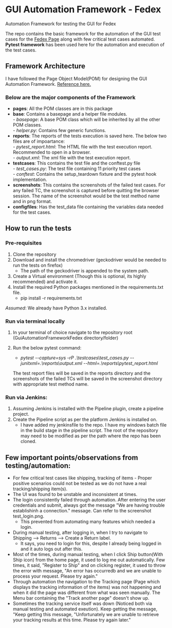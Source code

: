 # GUI Automation Framework - Fedex
Automation Framework for testing the GUI for Fedex

The repo contains the basic framework for the automation of the GUI test cases for the [Fedex Page](https://www.fedex.com/en-gb/home.html) along with few critical test cases automated.
**Pytest framework** has been used here for the automation and execution of the test cases.

## Framework Architecture
I have followed the Page Object Model(POM) for designing the GUI Automation Framework. [Reference here.](https://selenium-python.readthedocs.io/page-objects.html)
### Below are the major components of the Framework
* **pages**: All the POM classes are in this package
* **base**: Contains a basepage and a helper file modules.\
        - *basepage*: A base POM class which will be inherited by all the other POM classes.\
        - *helper.py*: Contains few generic functions.
* **reports**: The reports of the tests execution is saved here. The below two files are of impoartance:\
        - *pytest_report.html*: The HTML file with the test execution report. Recommended to open in a browser.\
        - *output.xml*: The xml file with the test execution report.
* **testcases**: This contains the test file and the conftest.py file\
        - *test_cases.py*: The test file containing 11 priority test cases\
        - *conftest*: Contains the setup_teardown fixture and the pytest hook implementation.
* **screenshots**: This contains the screenshots of the failed test cases. For any failed TC, the screenshot is captured before quitting the browser session. The name of the screenshot would be the test method name and in png format.
* **configfiles**: Has the test_data file containing the variables data needed for the test cases.

## How to run the tests 
### Pre-requisites

1. Clone the repository
2. Download and install the chromedriver (geckodriver would be needed to run the tests on firefox)
    - The path of the geckodriver is appended to the system path.
3. Create a Virtual environment (Though this is optional, its highly recommended) and activate it.
4. Install the required Python packages mentioned in the requirements.txt file.
    - pip install -r requirements.txt
    
*Assumed*: We already have Python 3.x installed.


### Run via terminal locally
1. In your terminal of choice navigate to the repository root (GuiAutomationFrameworkFedex directory/folder)
2. Run the below pytest command:
    - *pytest --capture=sys -rP .\testcases\test_cases.py --junitxml=.\reports\output.xml --html=.\reports\pytest_report.html*
    
    The test report files will be saved in the reports directory and the screenshots of the failed TCs will be saved in the screenshot directory with appropriate test method name.
    
### Run via Jenkins:
1. Assuming Jenkins is installed with the Pipeline plugin, create a pipeline project.
2. Create the Pipeline script as per the platform Jenkins is installed on.
     - I have added my jenkinsfile to the repo. I have my windows batch file in the build stage in the pipeline script. The root of the repository may need to be modified as per the path where the repo has been cloned.
     
## Few important points/observations from testing/automation:
- For few critical test cases like shipping, tracking of items - Proper positive scenarios could not be tested as we do not have a real tracking/shipping item(s).
- The UI was found to be unstable and inconsistent at times.
- The login consistently failed through automation. After entering the user credentials and submit, always got the message "We are having trouble establishinh a connection." message. Can refer to the screenshot test_login.png.
    - This prevented from automating many features which needed a login.
- During manual testing, after logging in, when I try to navigate to Shipping --> Returns --> Create a Return label.
    - It says, you need to login for this, despite I already being logged in and it auto logs out after this.
- Most of the times, during manual testing, when I click Ship button(With Ship icon) from the home page, it used to log me out automatically. Few times, it said, "Register to Ship" and on clicking register, it used to throw the error with message, "An error has occurredb and we are unable to process your request. Please try again."
- Through automation the navigation to the Tracking page (Page which displays the tracking information of the items) was not happening and when it did the page was different from what was seen manually. The Menu bar containing the "Track another page" doesn't show up.
- Sometimes the tracking service itself was down (Noticed both via manual testing and automated exeution). Keep getting the message, "Keep getting this message, "Unfortunately we are unable to retrieve your tracking results at this time. Please try again later."
